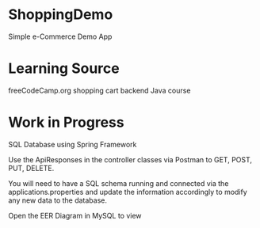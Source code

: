 # ShoppingDemo
 Simple e-Commerce Demo App 
# Learning Source
 freeCodeCamp.org shopping cart backend Java course
# Work in Progress
SQL Database using Spring Framework

Use the ApiResponses in the controller classes via Postman to GET, POST, PUT, DELETE. 

You will need to have a SQL schema running and connected via the applications.properties and update the information accordingly to modify any new data to the database. 

Open the EER Diagram in MySQL to view
